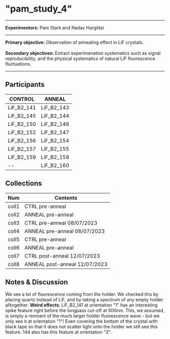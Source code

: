 # "pam_study_4"

---

**Experimentors:** Pam Stark and Nadav Hargittai

---

**Primary objective:** Observation of annealing effect in LiF crystals. <br />
<br />
**Secondary objectives:** Extract experimenation systematics such as signal reproducibility, and the physical systematics of natural LiF fluorescence fluctuations.

---

## Participants

CONTROL | ANNEAL
--- | ---
LiF_B2_141 | LiF_B2_143
LiF_B2_145 | LiF_B2_144
LiF_B2_150 | LiF_B2_146
LiF_B2_152 | LiF_B2_147
LiF_B2_156 | LiF_B2_154
LiF_B2_157 | LiF_B2_155
LiF_B2_159 | LiF_B2_158
 -- | LiF_B2_160


## Collections

Num | Contents
--- | ---
coll1 |  CTRL pre-anneal
coll2 |  ANNEAL pre-anneal
coll3 |  CTRL pre-anneal 08/07/2023
coll4 |  ANNEAL pre-anneal 08/07/2023
coll5 | CTRL pre-anneal 
coll6 | ANNEAL pre-anneal
coll7 | CTRL post-anneal 12/07/2023
coll8 | ANNEAL post-anneal 12/07/2023


## Notes & Discussion

We see a lot of fluorescence coming from the holder. We checked this by placing quartz instead of LiF, and by taking a spectrum of any empty holder alltogether. 
**Weird effects**: LiF_B2_141 at orientation "1" has an interesting spike feature right before the longpass cut-off at 500nm. This, we assumed, is simply a remnant of the much larger holder fluorescence wave - but we only see it at orientation "1"! Even covering the bottom of the crystal with black tape so that it does not scatter light onto the holder we still see this feature. 144 also has this feature at orientation "3".
